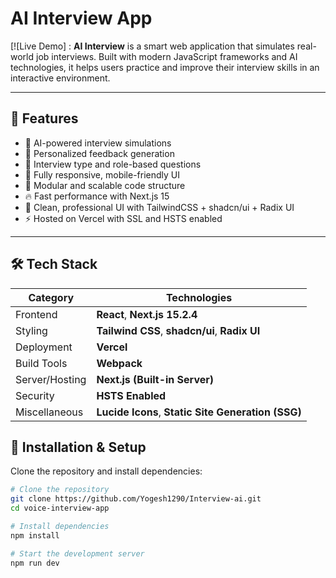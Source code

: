 # AI Interview App

[![Live Demo] : 
**AI Interview** is a smart web application that simulates real-world job interviews. Built with modern JavaScript frameworks and AI technologies, it helps users practice and improve their interview skills in an interactive environment.

---

## 🚀 Features

- 🤖 AI-powered interview simulations
- 📄 Personalized feedback generation
- 🎯 Interview type and role-based questions
- 📱 Fully responsive, mobile-friendly UI
- 🧩 Modular and scalable code structure
- 🔥 Fast performance with Next.js 15
- 🎨 Clean, professional UI with TailwindCSS + shadcn/ui + Radix UI
- ⚡ Hosted on Vercel with SSL and HSTS enabled

---

## 🛠️ Tech Stack

| Category         | Technologies |
| ---------------- | ------------- |
| Frontend         | **React**, **Next.js 15.2.4** |
| Styling          | **Tailwind CSS**, **shadcn/ui**, **Radix UI** |
| Deployment       | **Vercel** |
| Build Tools      | **Webpack** |
| Server/Hosting   | **Next.js (Built-in Server)** |
| Security         | **HSTS Enabled** |
| Miscellaneous    | **Lucide Icons**, **Static Site Generation (SSG)** |

## 🧰 Installation & Setup

Clone the repository and install dependencies:

```bash
# Clone the repository
git clone https://github.com/Yogesh1290/Interview-ai.git
cd voice-interview-app

# Install dependencies
npm install

# Start the development server
npm run dev
